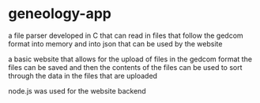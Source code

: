 # geneology-app


a file parser developed in C that can read in files that follow the gedcom format into memory and into json that can be used by the website

a basic website that allows for the upload of files in the gedcom format the files can be saved and then the contents of the files can be used to sort through the data in the files that are uploaded 

node.js was used for the website backend
